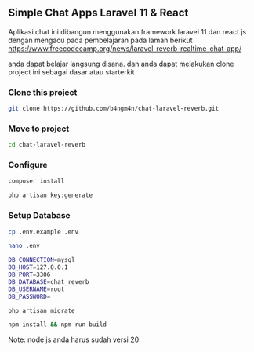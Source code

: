 ## Simple Chat Apps Laravel 11 & React
Aplikasi chat ini dibangun menggunakan framework laravel 11 dan react js dengan mengacu pada pembelajaran pada laman berikut
https://www.freecodecamp.org/news/laravel-reverb-realtime-chat-app/

anda dapat belajar langsung disana. dan anda dapat melakukan clone project ini sebagai dasar atau starterkit

### Clone this project 
```bash
git clone https://github.com/b4ngm4n/chat-laravel-reverb.git
```

### Move to project
```bash
cd chat-laravel-reverb
```

### Configure

```bash
composer install
```

```bash
php artisan key:generate
```

### Setup Database

```bash
cp .env.example .env
```

```bash
nano .env
```

```bash
DB_CONNECTION=mysql
DB_HOST=127.0.0.1
DB_PORT=3306
DB_DATABASE=chat_reverb
DB_USERNAME=root
DB_PASSWORD=
```

```bash
php artisan migrate
```

```bash
npm install && npm run build
```

Note: node js anda harus sudah versi 20
